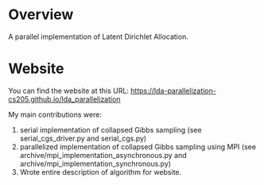 # Overview
A parallel implementation of Latent Dirichlet Allocation.

# Website
You can find the website at this URL: https://lda-parallelization-cs205.github.io/lda_parallelization

My main contributions were:
1. serial implementation of collapsed Gibbs sampling (see serial_cgs_driver.py and serial_cgs.py)
2. parallelized implementation of collapsed Gibbs sampling using MPI (see archive/mpi_implementation_asynchronous.py and archive/mpi_implementation_synchronous.py)
3. Wrote entire description of algorithm for website.
